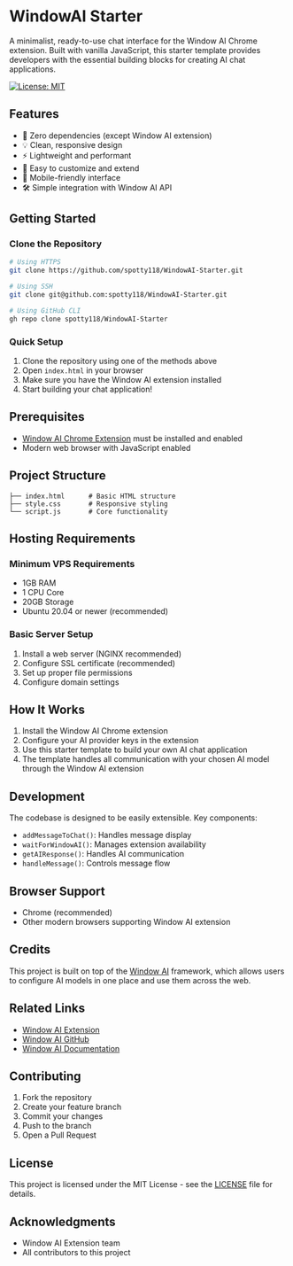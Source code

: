# WindowAI Starter

A minimalist, ready-to-use chat interface for the Window AI Chrome extension. Built with vanilla JavaScript, this starter template provides developers with the essential building blocks for creating AI chat applications.

[![License: MIT](https://img.shields.io/badge/License-MIT-yellow.svg)](https://opensource.org/licenses/MIT)

## Features

- 🚀 Zero dependencies (except Window AI extension)
- 💡 Clean, responsive design
- ⚡ Lightweight and performant
- 🔧 Easy to customize and extend
- 📱 Mobile-friendly interface
- 🛠️ Simple integration with Window AI API

## Getting Started

### Clone the Repository

```bash
# Using HTTPS
git clone https://github.com/spotty118/WindowAI-Starter.git

# Using SSH
git clone git@github.com:spotty118/WindowAI-Starter.git

# Using GitHub CLI
gh repo clone spotty118/WindowAI-Starter
```

### Quick Setup
1. Clone the repository using one of the methods above
2. Open `index.html` in your browser
3. Make sure you have the Window AI extension installed
4. Start building your chat application!

## Prerequisites

- [Window AI Chrome Extension](https://chrome.google.com/webstore/detail/window-ai/cbhbgmdpcoelfdoihppookkijpmgahag) must be installed and enabled
- Modern web browser with JavaScript enabled

## Project Structure

```
├── index.html      # Basic HTML structure
├── style.css       # Responsive styling
└── script.js       # Core functionality
```

## Hosting Requirements

### Minimum VPS Requirements
- 1GB RAM
- 1 CPU Core
- 20GB Storage
- Ubuntu 20.04 or newer (recommended)

### Basic Server Setup

1. Install a web server (NGINX recommended)
2. Configure SSL certificate (recommended)
3. Set up proper file permissions
4. Configure domain settings

## How It Works

1. Install the Window AI Chrome extension
2. Configure your AI provider keys in the extension
3. Use this starter template to build your own AI chat application
4. The template handles all communication with your chosen AI model through the Window AI extension

## Development

The codebase is designed to be easily extensible. Key components:

- `addMessageToChat()`: Handles message display
- `waitForWindowAI()`: Manages extension availability
- `getAIResponse()`: Handles AI communication
- `handleMessage()`: Controls message flow

## Browser Support

- Chrome (recommended)
- Other modern browsers supporting Window AI extension

## Credits

This project is built on top of the [Window AI](https://github.com/alexanderatallah/window.ai) framework, which allows users to configure AI models in one place and use them across the web.

## Related Links

- [Window AI Extension](https://chrome.google.com/webstore/detail/window-ai/cbhbgmdpcoelfdoihppookkijpmgahag)
- [Window AI GitHub](https://github.com/alexanderatallah/window.ai)
- [Window AI Documentation](https://windowai.io)

## Contributing

1. Fork the repository
2. Create your feature branch
3. Commit your changes
4. Push to the branch
5. Open a Pull Request

## License

This project is licensed under the MIT License - see the [LICENSE](LICENSE) file for details.

## Acknowledgments

- Window AI Extension team
- All contributors to this project
